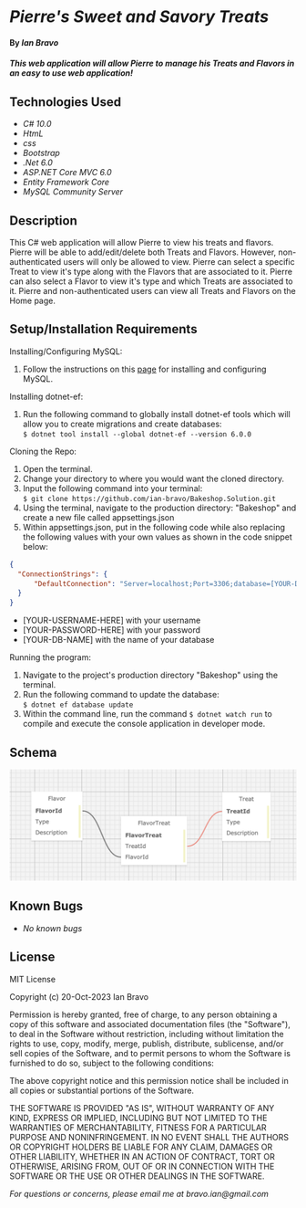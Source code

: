 
# _Pierre's Sweet and Savory Treats_

#### By _**Ian Bravo**_

#### _This web application will allow Pierre to manage his Treats and Flavors in an easy to use web application!_

## Technologies Used

* _C# 10.0_
* _HtmL_
* _css_
* _Bootstrap_
* _.Net 6.0_
* _ASP.NET Core MVC 6.0_
* _Entity Framework Core_
* _MySQL Community Server_


## Description

This C# web application will allow Pierre to view his treats and flavors. Pierre will be able to add/edit/delete both Treats and Flavors. However, non-authenticated users will only be allowed to view. Pierre can select a specific Treat to view it's type along with the Flavors that are associated to it. Pierre can also select a Flavor to view it's type and which Treats are associated to it. Pierre and non-authenticated users can view all Treats and Flavors on the Home page.

## Setup/Installation Requirements

Installing/Configuring MySQL:

1. Follow the instructions on this <a href="https://full-time-pre-october.learnhowtoprogram.com/c-and-net/getting-started-with-c/installing-and-configuring-mysql">page</a> for installing and configuring MySQL.


Installing dotnet-ef:
1. Run the following command to globally install dotnet-ef tools which will allow you to create migrations and create databases:    
   `$ dotnet tool install --global dotnet-ef --version 6.0.0`

Cloning the Repo:
1. Open the terminal.
2. Change your directory to where you would want the cloned directory.
3. Input the following command into your terminal:  
 `$ git clone https://github.com/ian-bravo/Bakeshop.Solution.git`
4. Using the terminal, navigate to the production directory: "Bakeshop" and create a new file called appsettings.json
5. Within appsettings.json, put in the following code while also replacing the following values with your own values as shown in the code snippet below:
```json
{
  "ConnectionStrings": {
      "DefaultConnection": "Server=localhost;Port=3306;database=[YOUR-DB-NAME];uid=[YOUR-USERNAME-HERE];pwd=[YOUR-PASSWORD-HERE];"
  }
}
```
* [YOUR-USERNAME-HERE] with your username
* [YOUR-PASSWORD-HERE] with your password
* [YOUR-DB-NAME] with the name of your database

Running the program:
1. Navigate to the project's production directory "Bakeshop" using the terminal.
2. Run the following command to update the database:    
  `$ dotnet ef database update`
3. Within the command line, run the command `$ dotnet watch run` to compile and execute the console application in developer mode.

## Schema

<img src="Bakeshop_Schema.png" alt="schema">

## Known Bugs

* _No known bugs_

## License

MIT License  

Copyright (c) 20-Oct-2023 Ian Bravo

Permission is hereby granted, free of charge, to any person obtaining a copy of this software and associated documentation files (the "Software"), to deal in the Software without restriction, including without limitation the rights to use, copy, modify, merge, publish, distribute, sublicense, and/or sell copies of the Software, and to permit persons to whom the Software is furnished to do so, subject to the following conditions:  

The above copyright notice and this permission notice shall be included in all copies or substantial portions of the Software.  

THE SOFTWARE IS PROVIDED "AS IS", WITHOUT WARRANTY OF ANY KIND, EXPRESS OR IMPLIED, INCLUDING BUT NOT LIMITED TO THE WARRANTIES OF MERCHANTABILITY, FITNESS FOR A PARTICULAR PURPOSE AND NONINFRINGEMENT. IN NO EVENT SHALL THE AUTHORS OR COPYRIGHT HOLDERS BE LIABLE FOR ANY CLAIM, DAMAGES OR OTHER LIABILITY, WHETHER IN AN ACTION OF CONTRACT, TORT OR OTHERWISE, ARISING FROM, OUT OF OR IN CONNECTION WITH THE SOFTWARE OR THE USE OR OTHER DEALINGS IN THE SOFTWARE.

_For questions or concerns, please email me at bravo.ian@gmail.com_